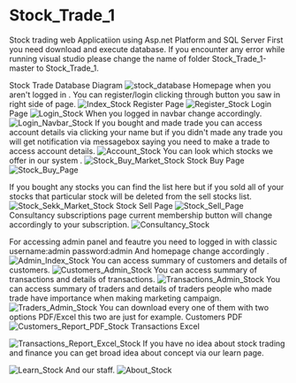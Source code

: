 # Stock_Trade_1
Stock trading web Applicatiion using Asp.net Platform and SQL Server
First you need download and execute database. If you encounter any error while running visual studio please change the name of folder Stock_Trade_1-master to Stock_Trade_1.

Stock Trade Database Diagram
![stock_database](https://github.com/NurhakS/Stock_Trade_1/assets/95230241/347c1c84-3f4c-4e63-93d7-94124bf2f1e8)
Homepage when you aren't logged in . You can register/login clicking through button you saw in right side of page.
![Index_Stock](https://user-images.githubusercontent.com/95230241/231738312-ce0dac3e-00a9-4ac1-abf9-503013f31ac2.png)
Register Page
![Register_Stock](https://user-images.githubusercontent.com/95230241/231738746-42eab8ff-478c-4fb4-aa71-326509c1ab0e.png)
Login Page
![Login_Stock](https://user-images.githubusercontent.com/95230241/231738796-7a817c0c-dd4c-4e36-a458-c9b1552a5bc6.png)
When you logged in navbar change accordingly.
![Login_Navbar_Stock](https://user-images.githubusercontent.com/95230241/231738948-b2ef038b-45a4-4afa-9aec-02b216606d2f.png)
If you bought and made trade you can access account details via clicking your name but if you didn't made any trade you will get notification via messagebox saying you need to make a trade to access account details.
![Account_Stock](https://user-images.githubusercontent.com/95230241/231739189-53582e61-eb93-4e6f-9e58-dc679b33d262.png)
You can look which stocks we offer in our system .
![Stock_Buy_Market_Stock](https://user-images.githubusercontent.com/95230241/231739331-3c203a5a-3c8d-4c77-b43c-74c3fd7fdc01.png)
Stock Buy Page
![Stock_Buy_Page](https://user-images.githubusercontent.com/95230241/231740134-f521227c-c342-47d6-b56e-aad0a12201dc.png)

If you bought any stocks you can  find the list here but if  you sold all of your stocks that particular stock will be deleted from the sell stocks list.
![Stock_Sekk_Market_Stock](https://user-images.githubusercontent.com/95230241/231739597-97687f47-8f06-4b16-9f01-45b7bf3277b2.png)
Stock Sell Page
![Stock_Sell_Page](https://user-images.githubusercontent.com/95230241/231740187-d04482ff-4495-4e27-b3eb-008481c9f61d.png)
Consultancy subscriptions page current membership button will change accordingly to your subscription.
![Consultancy_Stock](https://user-images.githubusercontent.com/95230241/231746585-686a02ac-c340-4b62-8bd6-6bf87cecca78.png)

For accessing admin panel and feautre you need to logged in with classic username:admin password:admin And homepage change accordingly .
![Admin_Index_Stock](https://user-images.githubusercontent.com/95230241/231740447-3e3d40b0-7746-4f97-871f-b55325828e6a.png)
You can access summary of customers and details of customers.
![Customers_Admin_Stock](https://user-images.githubusercontent.com/95230241/231740532-2ecef66f-b560-4070-b2cf-c026ed917f0d.png)
You can access summary of transactions and details of transactions.
![Transactions_Admin_Stock](https://user-images.githubusercontent.com/95230241/231740669-6f5fe792-cfa7-4fcb-80c2-e8d721b8e325.png)
You can access summary of traders and details of traders people who made trade have importance when making marketing campaign.
![Traders_Admin_Stock](https://user-images.githubusercontent.com/95230241/231740795-e3e03eda-bd19-4ad6-8d08-6d4149a5598e.png)
You can download every one of them with two options PDF/Excel  this two are just for example.
Customers PDF
![Customers_Report_PDF_Stock](https://user-images.githubusercontent.com/95230241/231740950-bb20e781-7cac-4b5f-9cef-f515aed68f55.png)
Transactions Excel

![Transactions_Report_Excel_Stock](https://user-images.githubusercontent.com/95230241/231741006-3ebac9f1-634c-4686-bcb3-c43caa3aa470.png)
If you have no idea about stock trading and finance you can get broad idea about concept via our learn page.

![Learn_Stock](https://user-images.githubusercontent.com/95230241/231741147-81eeb40c-0e49-4099-8038-bf36e4d45d08.png)
And our staff.
![About_Stock](https://user-images.githubusercontent.com/95230241/231741259-f6381588-e786-423d-9ed0-c3d46b5bf404.png)

